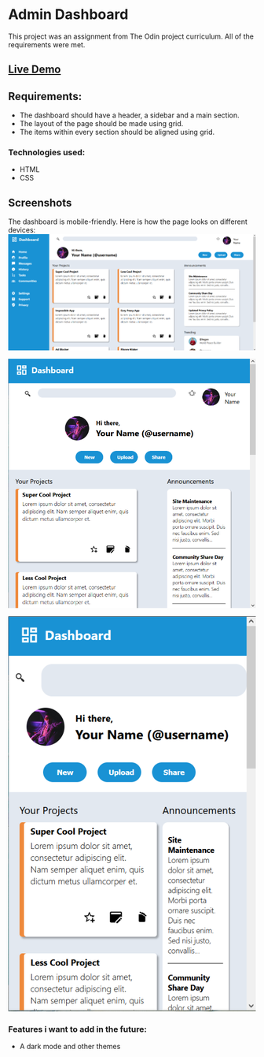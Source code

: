  # Admin Dashboard
 This project was an assignment from The Odin project curriculum. All of the requirements were met.

## [Live Demo](https://dzhivkovv.github.io/admin-dashboard/)

 ## Requirements:
 * The dashboard should have a header, a sidebar and a main section.
 * The layout of the page should be made using grid.
 * The items within every section should be aligned using grid.

### Technologies used:
 * HTML
 * CSS

## Screenshots
The dashboard is mobile-friendly. Here is how the page looks on different devices:
 ![The dashboard on dekstop](images/forREADME/Desktop.png?raw=true "Screenshot-desktop")

 ![The dashboard on middle-sized devices](images/forREADME/Middle-sized-devices.png?raw=true "Screenshot-middle-sized")

 ![The dashboard on mobile devices](images/forREADME/Mobile.png?raw=true "Screenshot-mobile")
 
### Features i want to add in the future:
* A dark mode and other themes
